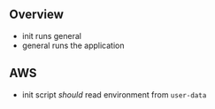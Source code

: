 ## Overview

- init runs general
- general runs the application

## AWS

- init script _should_ read environment from `user-data`
